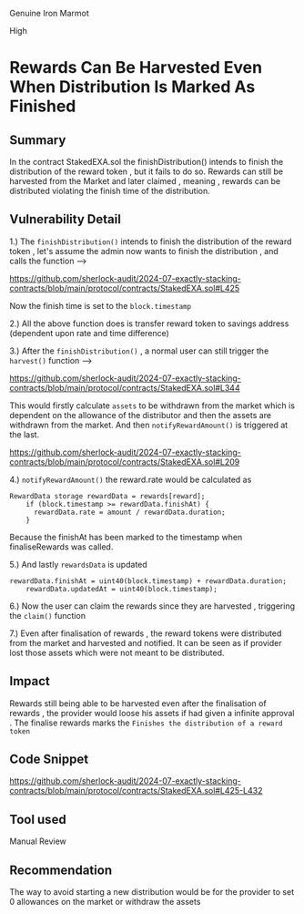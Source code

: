 Genuine Iron Marmot

High

# Rewards Can Be Harvested Even When Distribution Is Marked As Finished

## Summary

In the contract StakedEXA.sol the finishDistribution() intends to finish the distribution of the reward token , but it fails to do so. Rewards can still be harvested from the Market and later claimed , meaning , rewards can be distributed violating the finish time of the distribution.

## Vulnerability Detail

1.) The  `finishDistribution()` intends to finish the distribution of the reward token , let's assume the admin now wants to finish the distribution , and calls the function -->

https://github.com/sherlock-audit/2024-07-exactly-stacking-contracts/blob/main/protocol/contracts/StakedEXA.sol#L425

Now the finish time is set to the `block.timestamp`

2.) All the above function does is transfer reward token to savings address (dependent upon rate and time difference)

3.) After the `finishDistribution()`  , a normal user can still trigger the `harvest()` function --> 

https://github.com/sherlock-audit/2024-07-exactly-stacking-contracts/blob/main/protocol/contracts/StakedEXA.sol#L344

This would firstly calculate `assets` to be withdrawn from the market which is dependent on the allowance of the distributor and then the assets are withdrawn from
the market.
And then `notifyRewardAmount()` is triggered at the last.

https://github.com/sherlock-audit/2024-07-exactly-stacking-contracts/blob/main/protocol/contracts/StakedEXA.sol#L209

4.) `notifyRewardAmount()`  the reward.rate would be calculated as 

```solidity
RewardData storage rewardData = rewards[reward];
    if (block.timestamp >= rewardData.finishAt) {
      rewardData.rate = amount / rewardData.duration;
    }
```

Because the finishAt has been marked to the timestamp when finaliseRewards was called.

5.) And lastly `rewardsData` is updated 

```solidity
rewardData.finishAt = uint40(block.timestamp) + rewardData.duration;
    rewardData.updatedAt = uint40(block.timestamp);
```

6.) Now the user can  claim the rewards since they are harvested , triggering the `claim()` function

7.) Even after finalisation of rewards , the reward tokens were distributed from the market and harvested and notified. It can be seen 
as if provider lost those assets which were not meant to be distributed.

## Impact

Rewards still being able to be harvested even after the finalisation of rewards , the provider would loose his assets if had given a infinite approval . The finalise rewards marks the `Finishes the distribution of a reward token`

## Code Snippet

https://github.com/sherlock-audit/2024-07-exactly-stacking-contracts/blob/main/protocol/contracts/StakedEXA.sol#L425-L432

## Tool used


Manual Review

## Recommendation

 The way to avoid starting a new distribution would be for the provider to set 0 allowances on the market or withdraw the assets